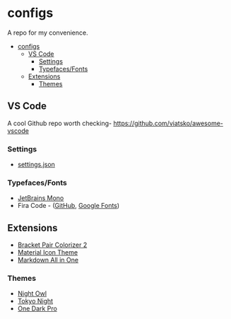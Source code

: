 # configs
A repo for my convenience.

- [configs](#configs)
  - [VS Code](#vs-code)
    - [Settings](#settings)
    - [Typefaces/Fonts](#typefacesfonts)
  - [Extensions](#extensions)
    - [Themes](#themes)

## VS Code

A cool Github repo worth checking-
<https://github.com/viatsko/awesome-vscode>

### Settings
- [settings.json](https://github.com/ATOMICMAN007/configs/blob/main/.vscode/settings.json)

### Typefaces/Fonts
- [JetBrains Mono](https://www.jetbrains.com/lp/mono/)
- Fira Code - ([GitHub](https://github.com/tonsky/FiraCode), [Google Fonts](https://fonts.google.com/specimen/Fira+Code))

## Extensions
- [Bracket Pair Colorizer 2](https://marketplace.visualstudio.com/items?itemName=CoenraadS.bracket-pair-colorizer-2)
- [Material Icon Theme](https://marketplace.visualstudio.com/items?itemName=PKief.material-icon-theme)
- [Markdown All in  One](https://marketplace.visualstudio.com/items?itemName=yzhang.markdown-all-in-one)

### Themes
- [Night Owl](https://marketplace.visualstudio.com/items?itemName=sdras.night-owl)
- [Tokyo Night](https://marketplace.visualstudio.com/items?itemName=enkia.tokyo-night)
- [One Dark Pro](https://marketplace.visualstudio.com/items?itemName=zhuangtongfa.Material-theme)
